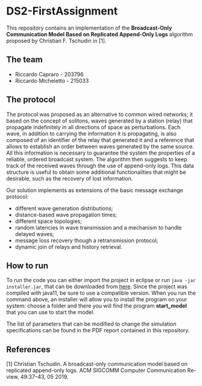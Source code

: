 # DS2-FirstAssignment

This repository contains an implementation of the **Broadcast-Only Communication Model Based on Replicated Append-Only Logs** algorithm proposed by Christian F. Tschudin in [1].

## The team

- Riccardo Capraro - 203796
- Riccardo Micheletto - 215033

## The protocol

The protocol was proposed as an alternative to common wired networks; it based on the concept of solitons, waves generated by a station (relay) that propagate indefinitely in all directions of space as perturbations. Each wave, in addition to carrying the information it is propagating, is also composed of an identifier of the relay that generated it and a reference that allows to establish an order between waves generated by the same source. All this information is necessary to guarantee the system the properties of a reliable, ordered broadcast system. The algorithm then suggests to keep track of the received waves through the use of append-only logs. This data structure is useful to obtain some additional functionalities that might be desirable, such as the recovery of lost information.

Our solution implements as extensions of the basic message exchange protocol:

- different wave generation distributions;
- distance-based wave propagation times;
- different space topologies;
- random latencies in wave transmission and a mechanism to handle delayed waves;
- message loss recovery though a retransmission protocol;
- dynamic join of relays and history retrieval.

## How to run

To run the code you can either import the project in eclipse or run `java -jar installer.jar`, that can be downloaded from [here](https://drive.google.com/file/d/12TQqRyzfIqjsmM1PgoXr1_2jKD0pTYzI/view?usp=sharing). Since the project was compiled with java11, be sure to use a compatible version. When you run the command above, an installer will allow you to install the program on your system: choose a folder and there you will find the program **start_model** that you can use to start the model.

The list of parameters that can be modified to change the simulation specifications can be found in the PDF report contained in this repository.

## References

[1] Christian Tschudin. A broadcast-only communication model based on replicated append-only logs. ACM SIGCOMM Computer Communication Re-view, 49:37–43, 05 2019.
